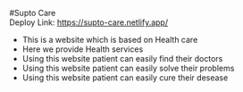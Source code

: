#Supto Care
</br>
Deploy Link: https://supto-care.netlify.app/

<div>
  <ul>
    <li> This is a website which is based on Health care </li>
    <li> Here we provide Health services </li>
    <li> Using this website patient can easily find their doctors </li>
    <li> Using this website patient can easily solve their problems </li>
    <li> Using this website patient can easily cure their desease </li>
 </ul>
</div>

